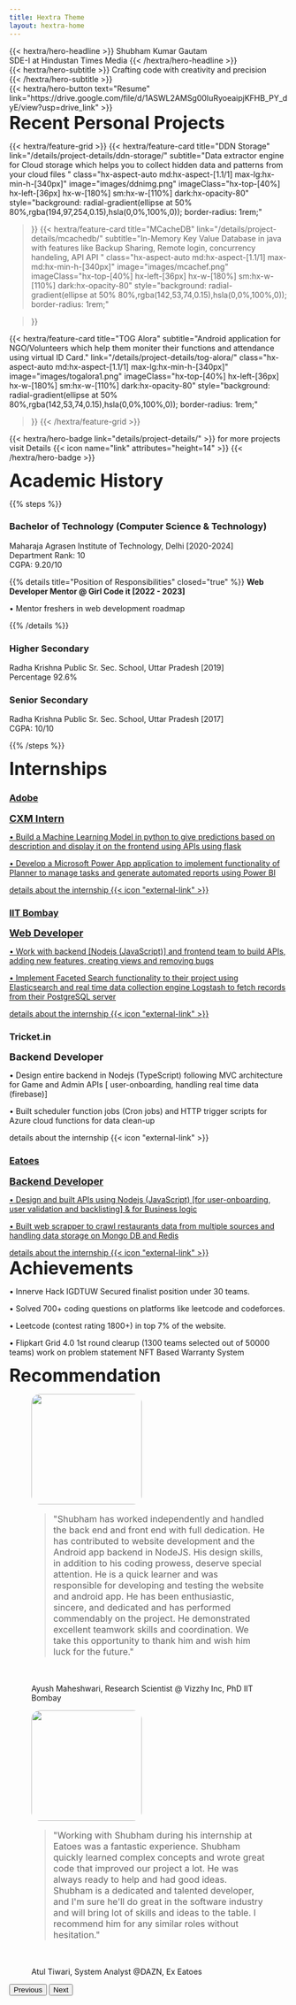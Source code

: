 ```yaml
---
title: Hextra Theme
layout: hextra-home
---
```


<div class="hx-mt-6 hx-mb-5">
{{< hextra/hero-headline >}}
  Shubham Kumar Gautam&nbsp;<br class="sm:hx-block hx-hidden" />SDE-I at Hindustan Times Media
{{< /hextra/hero-headline >}}
</div>

<div class="hx-mb-6">
{{< hextra/hero-subtitle >}}
  Crafting code with creativity and precision&nbsp;<br class="sm:hx-block hx-hidden" />
{{< /hextra/hero-subtitle >}}
</div>

<div class="hx-mb-12">
{{< hextra/hero-button text="Resume" link="https://drive.google.com/file/d/1ASWL2AMSg00IuRyoeaipjKFHB_PY_dyE/view?usp=drive_link" >}}
</div>


<div class="hx-mb-6">
<font size="6"><b>Recent Personal Projects</b></font>
</div>


{{< hextra/feature-grid >}}
{{< hextra/feature-card
    title="DDN Storage"
    link="/details/project-details/ddn-storage/"
    subtitle="Data extractor engine for Cloud storage which helps you to collect hidden data and patterns from your cloud files "
    class="hx-aspect-auto md:hx-aspect-[1.1/1] max-lg:hx-min-h-[340px]"
    image="images/ddnimg.png"
    imageClass="hx-top-[40%] hx-left-[36px] hx-w-[180%] sm:hx-w-[110%] dark:hx-opacity-80"
    style="background: radial-gradient(ellipse at 50% 80%,rgba(194,97,254,0.15),hsla(0,0%,100%,0)); border-radius: 1rem;"
  >}}
  {{< hextra/feature-card
    title="MCacheDB"
    link="/details/project-details/mcachedb/"
    subtitle="In-Memory Key Value Database in java with features like Backup Sharing, Remote login, concurrency handeling, API API  "
    class="hx-aspect-auto md:hx-aspect-[1.1/1] max-md:hx-min-h-[340px]"
    image="images/mcachef.png"
    imageClass="hx-top-[40%] hx-left-[36px] hx-w-[180%] sm:hx-w-[110%] dark:hx-opacity-80"
    style="background: radial-gradient(ellipse at 50% 80%,rgba(142,53,74,0.15),hsla(0,0%,100%,0)); border-radius: 1rem;"
    
  >}}
  
  {{< hextra/feature-card
    title="TOG Alora"
    subtitle="Android application for NGO/Volunteers which help them moniter their functions and attendance using virtual ID Card."
    link="/details/project-details/tog-alora/"
    class="hx-aspect-auto md:hx-aspect-[1.1/1] max-lg:hx-min-h-[340px]"
    image="images/togalora1.png"
    imageClass="hx-top-[40%] hx-left-[36px] hx-w-[180%] sm:hx-w-[110%] dark:hx-opacity-80"
    style="background: radial-gradient(ellipse at 50% 80%,rgba(142,53,74,0.15),hsla(0,0%,100%,0)); border-radius: 1rem;"
  >}}
{{< /hextra/feature-grid >}}

<div class="hx-mb-4"></div>

{{< hextra/hero-badge link="details/project-details/" >}}
  <span>for more projects visit Details</span>
  {{< icon name="link" attributes="height=14" >}}
{{< /hextra/hero-badge >}}


<div class="hx-mb-10"></div>

<div class="hx-mb-6">
<font size="6"><b>Academic History</b></font>
</div>

{{% steps %}}

### Bachelor of Technology (Computer Science & Technology)

Maharaja Agrasen Institute of Technology, Delhi [2020-2024]
<br>
Department Rank: 10
<br>
CGPA: 9.20/10

{{% details title="Position of Responsibilities" closed="true" %}}
**Web Developer Mentor @ Girl Code it [2022 - 2023]** 

• Mentor freshers in web development roadmap

{{% /details %}}
<br>

### Higher Secondary

Radha Krishna Public Sr. Sec. School, Uttar Pradesh [2019]
<br>
Percentage 92.6%

### Senior Secondary

Radha Krishna Public Sr. Sec. School, Uttar Pradesh [2017]
<br>
CGPA: 10/10

{{% /steps %}}

<div class="hx-mb-6">
<font size="6"><b>Internships</b></font>
</div>

<div class="hextra-feature-grid hx-grid sm:max-lg:hx-grid-cols-2 max-sm:hx-grid-cols-1 hx-gap-4 hx-w-full not-prose" style="--hextra-feature-grid-cols: 3; ">
  
  <a href="details/internship-details/adobe/" class="text-decoration-none hx-aspect-auto md:hx-aspect-[1.1/1] max-md:hx-min-h-[340px] hextra-feature-card not-prose hx-block hx-relative hx-overflow-hidden hx-rounded-3xl hx-border hx-border-gray-200 hover:hx-border-gray-300 dark:hx-border-neutral-800 dark:hover:hx-border-neutral-700 before:hx-pointer-events-none before:hx-absolute before:hx-inset-0 before:hx-bg-glass-gradient">
    <div class="hx-relative text-decoration-none hx-w-full hx-p-6">
      <h3 class="hx-text-2xl text-decoration-none hx-font-medium hx-leading-6 hx-mb-2 hx-flex hx-items-center">
        <span>Adobe</span>
      </h3>
      <div class="hx-mb-6">
<font size="4"><b>CXM Intern</b></font>
</div>
      <p class="hx-text-gray-500 dark:hx-text-gray-400  hx-leading-6">• Build a Machine Learning Model in python to give predictions based on description and display it on the frontend using APIs using flask</p>
      <p class="hx-text-gray-500 dark:hx-text-gray-400  hx-leading-6">• Develop a Microsoft Power App application to implement functionality of Planner to manage tasks and generate automated reports using Power BI</p>
      <div class="hx-mb-6"></div>
      details about the internship {{< icon "external-link" >}}
    </div></a>

  <a href="details/internship-details/iit-bombay/" class=" text-decoration-none hx-aspect-auto md:hx-aspect-[1.1/1] max-md:hx-min-h-[340px] hextra-feature-card not-prose hx-block hx-relative hx-overflow-hidden hx-rounded-3xl hx-border hx-border-gray-200 hover:hx-border-gray-300 dark:hx-border-neutral-800 dark:hover:hx-border-neutral-700 before:hx-pointer-events-none before:hx-absolute before:hx-inset-0 before:hx-bg-glass-gradient">
    <div class="hx-relative hx-w-full hx-p-6">
      <h3 class="hx-text-2xl hx-font-medium hx-leading-6 hx-mb-2 hx-flex hx-items-center">
        <span>IIT Bombay</span>
      </h3>
      <div class="hx-mb-6">
<font size="4"><b>Web Developer</b></font>
</div>
      <p class="hx-text-gray-500 dark:hx-text-gray-400  hx-leading-6">• Work with backend [Nodejs (JavaScript)] and frontend team to build APIs, adding new features, creating views and removing bugs</p>
      <p class="hx-text-gray-500 dark:hx-text-gray-400  hx-leading-6">• Implement Faceted Search functionality to their project using Elasticsearch and real time data collection engine Logstash to fetch records from their PostgreSQL server</p>
      <div class="hx-mb-6"></div>
      details about the internship {{< icon "external-link" >}}
    </div></a>

  <a class="text-decoration-none hx-aspect-auto md:hx-aspect-[1.1/1] max-md:hx-min-h-[340px] hextra-feature-card not-prose hx-block hx-relative hx-overflow-hidden hx-rounded-3xl hx-border hx-border-gray-200 hover:hx-border-gray-300 dark:hx-border-neutral-800 dark:hover:hx-border-neutral-700 before:hx-pointer-events-none before:hx-absolute before:hx-inset-0 before:hx-bg-glass-gradient">
    <div class="hx-relative hx-w-full hx-p-6">
      <h3 class="hx-text-2xl hx-font-medium hx-leading-6 hx-mb-2 hx-flex hx-items-center">
        <span>Tricket.in</span>
      </h3>
      <div class="hx-mb-6">
<font size="4"><b>Backend Developer</b></font>
</div>
      <p class="hx-text-gray-500 dark:hx-text-gray-400  hx-leading-6">• Design entire backend in Nodejs (TypeScript) following MVC architecture for Game and Admin APIs [ user-onboarding, handling real time data (firebase)]</p>
      <p class="hx-text-gray-500 dark:hx-text-gray-400  hx-leading-6">• Built scheduler function jobs (Cron jobs) and HTTP trigger scripts for Azure cloud functions for data clean-up</p>
      <div class="hx-mb-6"></div>
      details about the internship {{< icon "external-link" >}}
    </div></a>


  <a href="details/internship-details/eatoes/" class="text-decoration-none hx-aspect-auto md:hx-aspect-[1.1/1] max-md:hx-min-h-[340px] hextra-feature-card not-prose hx-block hx-relative hx-overflow-hidden hx-rounded-3xl hx-border hx-border-gray-200 hover:hx-border-gray-300 dark:hx-border-neutral-800 dark:hover:hx-border-neutral-700 before:hx-pointer-events-none before:hx-absolute before:hx-inset-0 before:hx-bg-glass-gradient">
    <div class="hx-relative hx-w-full hx-p-6">
      <h3 class="hx-text-2xl hx-font-medium hx-leading-6 hx-mb-2 hx-flex hx-items-center">
        <span>Eatoes</span>
      </h3>
      <div class="hx-mb-6">
<font size="4"><b>Backend Developer</b></font>
</div>
      <p class="hx-text-gray-500 dark:hx-text-gray-400  hx-leading-6">• Design and built APIs using Nodejs (JavaScript) [for user-onboarding, user validation and backlisting] & for Business logic</p>
      <p class="hx-text-gray-500 dark:hx-text-gray-400  hx-leading-6">• Built web scrapper to crawl restaurants data from multiple sources and handling data storage on Mongo DB and Redis</p>
      <div class="hx-mb-6"></div>
      details about the internship {{< icon "external-link" >}}
    </div></a>
</div>

<div class="hx-mb-10"></div>


<div class="hx-mb-6">
<font size="6"><b>Achievements</b></font>
</div>

• Innerve Hack IGDTUW Secured finalist position under 30 teams.

• Solved 700+ coding questions on platforms like leetcode and codeforces.

• Leetcode (contest rating 1800+) in top 7% of the website.

• Flipkart Grid 4.0 1st round clearup (1300 teams selected out of 50000 teams) work on problem statement NFT Based Warranty System





<div class="hx-mb-6">
<font size="6"><b>Recommendation</b></font>
</div>

<div class="w-75" style="margin-right:auto; margin-left:auto;">
<div id="carouselExampleAutoplaying" class="carousel slide" data-bs-ride="carousel">
  <div class="carousel-inner">
    <div class="carousel-item active px-2">
      <figure class="text-center">
      <img class="rounded-2xl hx-mb-2" style="border-radius: 1rem; margin-right:auto; margin-left:auto;" src="images/iitb.jpg" height="200" width="200" alt="">
        <blockquote class="blockquote hx-mb-6" style="margin-bottom: 3rem ; !important">
          <p style="font-size:16px;">"Shubham has worked independently and handled the back end and front end
      with full dedication. He has contributed to website development and the Android app
      backend in NodeJS. His design skills, in addition to his coding prowess, deserve special
      attention. He is a quick learner and was responsible for developing and testing the
      website and android app.
      He has been enthusiastic, sincere, and dedicated and has performed
      commendably on the project. He demonstrated excellent teamwork skills and
      coordination. We take this opportunity to thank him and wish him luck for the future."</p>
        </blockquote>
        <figcaption class="blockquote-footer">
          <a src="/doc">Ayush Maheshwari</a>, Research Scientist @ Vizzhy Inc, PhD IIT Bombay 
        </figcaption>
      </figure>
    </div>
    <div class="carousel-item  px-2" > 
      <figure class="text-center">
        <img class="rounded-2xl hx-mb-2" style="border-radius: 1rem; margin-right:auto; margin-left:auto;" src="images/t1.jpeg" height="200" width="200" alt="">
        <blockquote class="blockquote hx-mb-6" style="margin-bottom: 3rem ; !important">
          <p style="font-size:16px;">"Working with Shubham during his internship at Eatoes was a fantastic experience. Shubham quickly learned complex concepts and wrote great code that improved our project a lot. He was always ready to help and had good ideas. Shubham is a dedicated and talented developer, and I'm sure he'll do great in the software industry and will bring lot of skills and ideas to the table. I recommend him for any similar roles without hesitation."</p>
        </blockquote>
        <figcaption class="blockquote-footer hx-mt-6">
          Atul Tiwari, System Analyst @DAZN, Ex Eatoes
        </figcaption>
      </figure>
    </div>
  </div>
  <button class="carousel-control-prev" type="button" data-bs-target="#carouselExampleAutoplaying" data-bs-slide="prev">
    <span class="carousel-control-prev-icon" aria-hidden="true"></span>
    <span class="visually-hidden">Previous</span>
  </button>
  <button class="carousel-control-next" type="button" data-bs-target="#carouselExampleAutoplaying" data-bs-slide="next">
    <span class="carousel-control-next-icon" aria-hidden="true"></span>
    <span class="visually-hidden">Next</span>
  </button>
</div>
</div>


